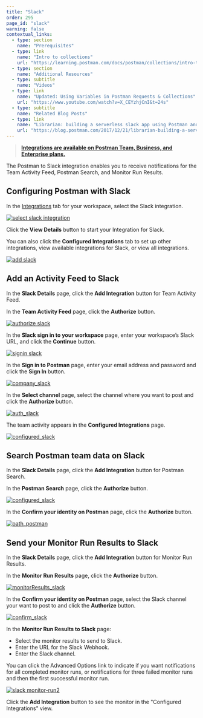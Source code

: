 ```yaml
---
title: "Slack"
order: 295
page_id: "slack"
warning: false
contextual_links:
  - type: section
    name: "Prerequisites"
  - type: link
    name: "Intro to collections"
    url: "https://learning.postman.com/docs/postman/collections/intro-to-collections"
  - type: section
    name: "Additional Resources"
  - type: subtitle
    name: "Videos"
  - type: link
    name: "Updated: Using Variables in Postman Requests & Collections"
    url: "https://www.youtube.com/watch?v=X_CEYzhjCnI&t=24s"
  - type: subtitle
    name: "Related Blog Posts"
  - type: link
    name: "Librarian: building a serverless slack app using Postman and Airtable"
    url: "https://blog.postman.com/2017/12/21/librarian-building-a-serverless-slack-app-using-postman-and-airtable/"
---
```


> __[Integrations are available on Postman Team, Business, and Enterprise plans.](https://www.getpostman.com/pricing)__

The Postman to Slack integration enables you to receive notifications for the Team Activity Feed, Postman Search, and Monitor Run Results.

## Configuring Postman with Slack

In the [Integrations](https://go.postman.co/workspaces) tab for your workspace, select the Slack integration.

[![select slack integration](https://assets.postman.com/postman-docs/integrations-slack1.png)](
https://assets.postman.com/postman-docs/integrations-slack1.png)

Click the **View Details** button to start your Integration for Slack.

You can also click the **Configured Integrations** tab to set up other integrations, view available integrations for Slack, or view all integrations.

[![add slack](https://assets.postman.com/postman-docs/WS-integrations-slack-details.png)](https://assets.postman.com/postman-docs/WS-integrations-slack-details.png)

## Add an Activity Feed to Slack

In the **Slack Details** page, click the **Add Integration** button for Team Activity Feed.

In the **Team Activity Feed** page, click the **Authorize** button.

[![authorize slack](https://assets.postman.com/postman-docs/WS-integrations-slack-teamactivityfeed.png)](https://assets.postman.com/postman-docs/WS-integrations-slack-teamactivityfeed.png)

In the **Slack sign in to your workspace** page, enter your workspace’s Slack URL, and click the **Continue** button.

[![signin slack](https://assets.postman.com/postman-docs/WS-integrations-slack-signin.png)](https://assets.postman.com/postman-docs/WS-integrations-slack-signin.png)

In the **Sign in to Postman** page, enter your email address and password and click the **Sign In** button.

[![company_slack](https://assets.postman.com/postman-docs/WS-integrations-slack-signin-company.png)](https://assets.postman.com/postman-docs/WS-integrations-slack-signin-company.png)

In the **Select channel** page, select the channel where you want to post and click the **Authorize** button.

[![auth_slack](https://assets.postman.com/postman-docs/WS-integrations-slack-identity.png)](https://assets.postman.com/postman-docs/WS-integrations-slack-identity.png)

The team activity appears in the **Configured Integrations** page.

[![configured_slack](https://assets.postman.com/postman-docs/WS-integrations-slack-configured.png)](https://assets.postman.com/postman-docs/WS-integrations-slack-configured.png)

## Search Postman team data on Slack

In the **Slack Details** page, click the **Add Integration** button for Postman Search.

In the **Postman Search** page, click the **Authorize** button.

[![configured_slack](https://assets.postman.com/postman-docs/WS-integrations-slack-postmansearch.png)](https://assets.postman.com/postman-docs/WS-integrations-slack-postmansearch.png)

In the **Confirm your identity on Postman** page, click the **Authorize** button.

[![oath_postman](https://assets.postman.com/postman-docs/WS-integrations-slack-oath.png)](https://assets.postman.com/postman-docs/WS-integrations-slack-oath.png)

## Send your Monitor Run Results to Slack

In the **Slack Details** page, click the **Add Integration** button for Monitor Run Results.

In the **Monitor Run Results** page, click the **Authorize** button.

[![monitorResults_slack](https://assets.postman.com/postman-docs/WS-resultsSlack-monitorRun1.png)](https://assets.postman.com/postman-docs/WS-resultsSlack-monitorRun1.png)

In the **Confirm your identity on Postman** page, select the Slack channel your want to post to and click the **Authorize** button.

[![confirm_slack](https://assets.postman.com/postman-docs/WS-slack-confirm-identity.png)](https://assets.postman.com/postman-docs/WS-slack-confirm-identity.png)

In the **Monitor Run Results to Slack** page:

* Select the monitor results to send to Slack.
* Enter the URL for the Slack Webhook.
* Enter the Slack channel.

You can click the Advanced Options link to indicate if you want notifications for all completed monitor runs, or notifications for three failed monitor runs and then the first successful monitor run.

[![slack monitor-run2](https://assets.postman.com/postman-docs/WS-resultsSlack-monitorRun1.png)](https://assets.postman.com/postman-docs/WS-resultsSlack-monitorRun1.png)

Click the **Add Integration** button to see the monitor in the "Configured Integrations" view.
